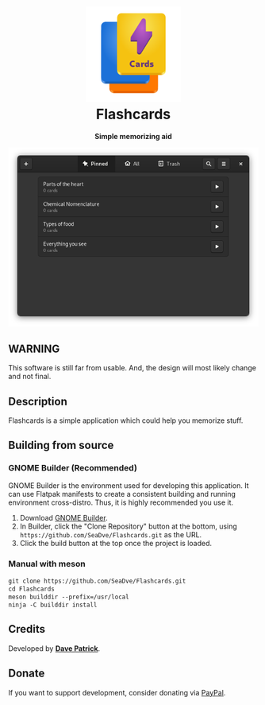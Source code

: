 <h1 align="center">
	<img src="data/logo/io.github.seadve.Flashcards.svg" alt="Flashcards" width="192" height="192"/><br>
	Flashcards
</h1>

<p align="center"><strong>Simple memorizing aid</strong></p>

<p align="center">
  <img src="screenshots/Flashcards-preview.png"/>
</p>

## WARNING
This software is still far from usable. And, the design will most likely change and not final.


## Description
Flashcards is a simple application which could help you memorize stuff.


## Building from source

### GNOME Builder (Recommended)
GNOME Builder is the environment used for developing this application. It can use Flatpak manifests to create a consistent building and running environment cross-distro. Thus, it is highly recommended you use it.

1. Download [GNOME Builder](https://flathub.org/apps/details/org.gnome.Builder).
2. In Builder, click the "Clone Repository" button at the bottom, using `https://github.com/SeaDve/Flashcards.git` as the URL.
3. Click the build button at the top once the project is loaded.

### Manual with meson
```
git clone https://github.com/SeaDve/Flashcards.git
cd Flashcards
meson builddir --prefix=/usr/local
ninja -C builddir install
```


## Credits

Developed by **[Dave Patrick](https://github.com/SeaDve)**.


## Donate
If you want to support development, consider donating via [PayPal](https://paypal.me/sedve).
